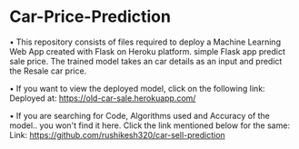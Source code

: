 # Car-Price-Prediction
• This repository consists of files required to deploy a Machine Learning Web App created with Flask on Heroku platform.
 simple Flask app predict sale price. The trained model takes an car details as an input and predict the Resale car price.

• If you want to view the deployed model, click on the following link:
Deployed at: https://old-car-sale.herokuapp.com/

• If you are searching for Code, Algorithms used and Accuracy of the model.. you won't find it here. Click the link mentioned below for the same:
Link: https://github.com/rushikesh320/car-sell-prediction
